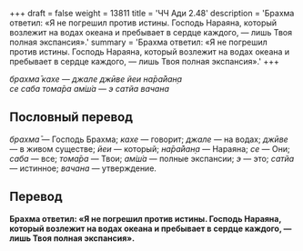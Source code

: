 +++
draft = false
weight = 13811
title = 'ЧЧ Ади 2.48'
description = 'Брахма ответил: «Я не погрешил против истины. Господь Нараяна, который возлежит на водах океана и пребывает в сердце каждого, — лишь Твоя полная экспансия».'
summary = 'Брахма ответил: «Я не погрешил против истины. Господь Нараяна, который возлежит на водах океана и пребывает в сердце каждого, — лишь Твоя полная экспансия».'
+++

_брахма̄ кахе — джале джӣве йеи на̄ра̄йан̣а  
се саба тома̄ра ам̇ш́а — э сатйа вачана_

## Пословный перевод

_брахма̄_ — Господь Брахма; _кахе_ — говорит; _джале_ — на водах; _джӣве_ — в живом существе; _йеи_ — который; _на̄ра̄йан̣а_ — Нараяна; _се_ — Они; _саба_ — все; _тома̄ра_ — Твои; _ам̇ш́а_ — полные экспансии; _э_ — это; _сатйа_ — истинное; _вачана_ — утверждение.

## Перевод

**Брахма ответил: «Я не погрешил против истины. Господь Нараяна, который возлежит на водах океана и пребывает в сердце каждого, — лишь Твоя полная экспансия».**
